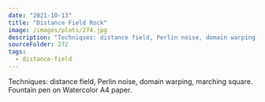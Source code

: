 ```yaml
---
date: "2021-10-13"
title: "Distance Field Rock"
image: /images/plots/274.jpg
description: "Techniques: distance field, Perlin noise, domain warping, marching square. Fountain pen on Watercolor A4 paper."
sourceFolder: 272
tags:
  - distance-field
---
```


Techniques: distance field, Perlin noise, domain warping, marching square. Fountain pen on Watercolor A4 paper.
